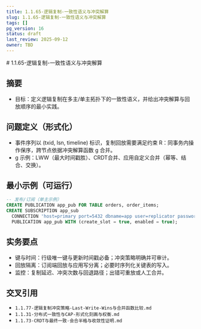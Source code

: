 ```yaml
---
title: 1.1.65-逻辑复制-一致性语义与冲突解算
slug: 1.1.65-逻辑复制-一致性语义与冲突解算
tags: []
pg_version: 16
status: draft
last_review: 2025-09-12
owner: TBD
---
```


﻿# 1.1.65-逻辑复制-一致性语义与冲突解算

## 摘要

- 目标：定义逻辑复制在多主/单主拓扑下的一致性语义，并给出冲突解算与回放顺序的最小实践。

## 问题定义（形式化）

- 事件序列以 (txid, lsn, timeline) 标识，复制回放需要满足约束 R：同事务内操作保序，跨节点依据冲突解算函数 g 合并。
- g 示例：LWW（最大时间戳胜）、CRDT合并、应用自定义合并（幂等、结合、交换）。

## 最小示例（可运行）

```sql
-- 发布/订阅（单主示例）
CREATE PUBLICATION app_pub FOR TABLE orders, order_items;
CREATE SUBSCRIPTION app_sub
  CONNECTION 'host=primary port=5432 dbname=app user=replicator password=***'
  PUBLICATION app_pub WITH (create_slot = true, enabled = true);
```

## 实务要点

- 键与时间：行级唯一键与更新时间戳必备；冲突策略明确并可审计。
- 回放隔离：订阅端回放与应用写分离；必要时序列化关键表的写入。
- 监控：复制延迟、冲突次数与回退路径；出错可重放或人工合并。

## 交叉引用

- `1.1.77-逻辑复制冲突策略-Last-Write-Wins与合并函数比较.md`
- `1.1.31-分布式一致性与CAP-形式化刻画与权衡.md`
- `1.1.73-CRDT与最终一致-会合半格与收敛性证明.md`

